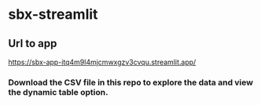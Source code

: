 # sbx-streamlit

## Url to app
https://sbx-app-itq4m9l4mjcmwxgzv3cvqu.streamlit.app/

### Download the CSV file in this repo to explore the data and view the dynamic table option.
